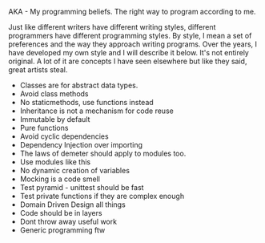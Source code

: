 

AKA - My programming beliefs. The right way to program according to me.


Just like different writers have different writing styles, different programmers have different programming styles.
By style, I mean a set of preferences and the way they approach writing programs. Over the years, I have developed
my own style and I will describe it below. It's not entirely original. A lot of it are concepts I have seen elsewhere
but like they said, great artists steal.

* Classes are for abstract data types.
* Avoid class methods
* No staticmethods, use functions instead
* Inheritance is not a mechanism for code reuse
* Immutable by default
* Pure functions
* Avoid cyclic dependencies
* Dependency Injection over importing
* The laws of demeter should apply to modules too.
* Use modules like this
* No dynamic creation of variables
* Mocking is a code smell
* Test pyramid - unittest should be fast
* Test private functions if they are complex enough
* Domain Driven Design all things
* Code should be in layers
* Dont throw away useful work
* Generic programming ftw
